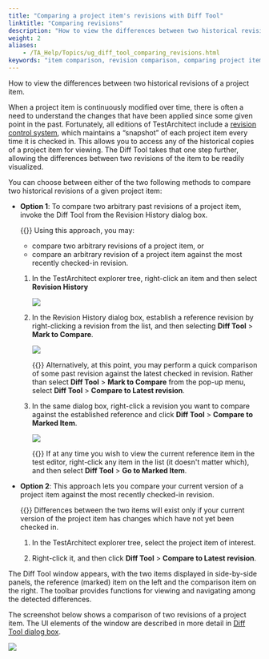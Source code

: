 ```yaml
--- 
title: "Comparing a project item's revisions with Diff Tool"
linktitle: "Comparing revisions"
description: "How to view the differences between two historical revisions of a project item."
weight: 2
aliases: 
    - /TA_Help/Topics/ug_diff_tool_comparing_revisions.html
keywords: "item comparison, revision comparison, comparing project items, revision comparison, Diff Tool"
---
```


How to view the differences between two historical revisions of a project item.

When a project item is continuously modified over time, there is often a need to understand the changes that have been applied since some given point in the past. Fortunately, all editions of TestArchitect include a [revision control system](/user-guide/projects-and-project-items/project-items/revision-control/), which maintains a “snapshot” of each project item every time it is checked in. This allows you to access any of the historical copies of a project item for viewing. The Diff Tool takes that one step further, allowing the differences between two revisions of the item to be readily visualized.

You can choose between either of the two following methods to compare two historical revisions of a given project item:

-   **Option 1**: To compare two arbitrary past revisions of a project item, invoke the Diff Tool from the Revision History dialog box.

    {{<note>}} Using this approach, you may:

    -   compare two arbitrary revisions of a project item, or
    -   compare an arbitrary revision of a project item against the most recently checked-in revision.
    1.  In the TestArchitect explorer tree, right-click an item and then select **Revision History**

        ![](/images/TA_Help/Images/History_menu_diff_tool.png)

    2.  In the Revision History dialog box, establish a reference revision by right-clicking a revision from the list, and then selecting **Diff Tool** \> **Mark to Compare**.

        ![](/images/TA_Help/Images/History_select_reference_item.png)

        {{<tip>}} Alternatively, at this point, you may perform a quick comparison of some past revision against the latest checked in revision. Rather than select **Diff Tool** \> **Mark to Compare** from the pop-up menu, select **Diff Tool** \> **Compare to Latest revision**.

    3.  In the same dialog box, right-click a revision you want to compare against the established reference and click **Diff Tool** \> **Compare to Marked Item**.

        ![](/images/TA_Help/Images/History_compare_against_reference_item.png)

        {{<tip>}} If at any time you wish to view the current reference item in the test editor, right-click any item in the list \(it doesn't matter which\), and then select **Diff Tool** \> **Go to Marked Item**.

-   **Option 2**: This approach lets you compare your current version of a project item against the most recently checked-in revision.

    {{<note>}} Differences between the two items will exist only if your current version of the project item has changes which have not yet been checked in.

    1.  In the TestArchitect explorer tree, select the project item of interest.

    2.  Right-click it, and then click **Diff Tool** \> **Compare to Latest revision**.


The Diff Tool window appears, with the two items displayed in side-by-side panels, the reference \(marked\) item on the left and the comparison item on the right. The toolbar provides functions for viewing and navigating among the detected differences.

The screenshot below shows a comparison of two revisions of a project item. The UI elements of the window are described in more detail in [Diff Tool dialog box](/user-guide/getting-started/working-with-testarchitect-client/advanced-features-of-testarchitect-client/diff-tool/diff-tool-for-project-items/#section.Diff_tool_GUI).

![](/images/TA_Help/Images/diff_tool_1.png)



